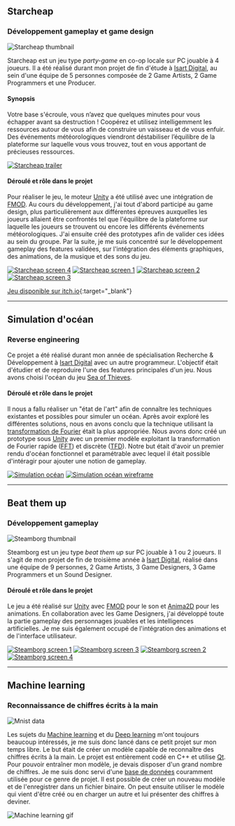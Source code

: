 ## Starcheap
### Développement gameplay et game design

![Starcheap thumbnail](assets/images/Starcheap_Cover.jpg)

Starcheap est un jeu type *party-game* en co-op locale sur PC jouable à 4 joueurs.
Il a été réalisé durant mon projet de fin d'étude à [Isart Digital](https://www.isart.fr/), au sein d'une équipe de 5 personnes composée de 2 Game Artists, 2 Game Programmers et une Producer.

#### Synopsis
Votre base s'écroule, vous n’avez que quelques minutes pour vous échapper avant sa destruction !
Coopérez et utilisez intelligemment les ressources autour de vous afin de construire un vaisseau et de vous enfuir.
Des événements météorologiques viendront déstabiliser l’équilibre de la plateforme sur laquelle vous vous trouvez, tout en vous apportant de précieuses ressources.

[![Starcheap trailer](assets/images/Starcheap_Thumbnail.png)](assets/videos/StarcheapTrailer.mp4)

#### Déroulé et rôle dans le projet
Pour réaliser le jeu, le moteur [Unity](https://unity.com/) a été utilisé avec une intégration de [FMOD](https://www.fmod.com/).
Au cours du développement, j'ai tout d'abord participé au game design, plus particulièrement aux différentes épreuves auxquelles les joueurs allaient être confrontés tel que l'équilibre de la plateforme sur laquelle les joueurs se trouvent ou encore les différents événements météorologiques. J'ai ensuite créé des prototypes afin de valider ces idées au sein du groupe.
Par la suite, je me suis concentré sur le développement gameplay des features validées, sur l'intégration des éléments graphiques, des animations, de la musique et des sons du jeu.

[![Starcheap screen 4](assets/images/Screen4Starcheap.png)](assets/images/Screen4StarcheapLarge.png) [![Starcheap screen 1](assets/images/Screen1Starcheap.png)](assets/images/Screen1StarcheapLarge.png) [![Starcheap screen 2](assets/images/Screen2Starcheap.png)](assets/images/Screen2StarcheapLarge.png) [![Starcheap screen 3](assets/images/Screen3Starcheap.png)](assets/images/Screen3StarcheapLarge.png)

[Jeu disponible sur itch.io](https://isart-digital.itch.io/starcheap){:target="_blank"}

* * *

## Simulation d'océan
### Reverse engineering

Ce projet a été réalisé durant mon année de spécialisation Recherche & Développement à [Isart Digital](https://www.isart.fr/) avec un autre programmeur.
L'objectif était d'étudier et de reproduire l'une des features principales d'un jeu.
Nous avons choisi l'océan du jeu [Sea of Thieves](https://www.seaofthieves.com/fr).

#### Déroulé et rôle dans le projet
Il nous a fallu réaliser un "état de l'art" afin de connaître les techniques existantes et possibles pour simuler un océan.
Après avoir exploré les différentes solutions, nous en avons conclu que la technique utilisant la [transformation de Fourier](https://fr.wikipedia.org/wiki/Transformation_de_Fourier) était la plus appropriée.
Nous avons donc créé un prototype sous [Unity](https://unity.com/) avec un premier modèle exploitant la transformation de Fourier rapide ([FFT](https://fr.wikipedia.org/wiki/Transformation_de_Fourier_rapide)) et discrète ([TFD](https://fr.wikipedia.org/wiki/Transformation_de_Fourier_rapide)).
Notre but était d'avoir un premier rendu d'océan fonctionnel et paramétrable avec lequel il était possible d'intéragir pour ajouter une notion de gameplay.

[![Simulation océan](assets/images/OceanSimulation_Thumbnail.jpg)](assets/videos/OceanSimulation.mp4) [![Simulation océan wireframe](assets/images/OceanSimulationWireframe_Thumbnail.jpg)](assets/videos/OceanSimulationWireframe.mp4)

* * *

## Beat them up
### Développement gameplay

![Steamborg thumbnail](assets/images/Steamborg_Cover.JPG)

Steamborg est un jeu type *beat them up* sur PC jouable à 1 ou 2 joueurs.
Il s'agit de mon projet de fin de troisième année à [Isart Digital](https://www.isart.fr/), réalisé dans une équipe de 9 personnes, 2 Game Artists, 3 Game Designers, 3 Game Programmers et un Sound Designer.

#### Déroulé et rôle dans le projet
Le jeu a été réalisé sur [Unity](https://unity.com/) avec [FMOD](https://www.fmod.com/) pour le son et [Anima2D](https://assetstore.unity.com/packages/essentials/unity-anima2d-79840) pour les animations.
En collaboration avec les Game Designers, j'ai développé toute la partie gameplay des personnages jouables et les intelligences artificielles. Je me suis également occupé de l'intégration des animations et de l'interface utilisateur.

[![Steamborg screen 1](assets/images/Screen1Steamborg.png)](assets/images/Screen1SteamborgLarge.png) [![Steamborg screen 3](assets/images/Screen3Steamborg.png)](assets/images/Screen3SteamborgLarge.png) [![Steamborg screen 2](assets/images/Screen2Steamborg.png)](assets/images/Screen2SteamborgLarge.png) [![Steamborg screen 4](assets/images/Screen4Steamborg.png)](assets/images/Screen4SteamborgLarge.png)

* * *

## Machine learning
### Reconnaissance de chiffres écrits à la main

![Mnist data](assets/images/mnist.jpeg)

Les sujets du [Machine learning](https://fr.wikipedia.org/wiki/Apprentissage_automatique) et du [Deep learning](https://fr.wikipedia.org/wiki/Apprentissage_profond) m'ont toujours beaucoup intéressés, je me suis donc lancé dans ce petit projet sur mon temps libre. Le but était de créer un modèle capable de reconnaître des chiffres écrits à la main. Le projet est entièrement codé en C++ et utilise [Qt](https://www.qt.io/).
Pour pouvoir entraîner mon modèle, je devais disposer d'un grand nombre de chiffres. Je me suis donc servi d'une [base de données](http://yann.lecun.com/exdb/mnist/) couramment utilisée pour ce genre de projet.
Il est possible de créer un nouveau modèle et de l'enregistrer dans un fichier binaire. On peut ensuite utiliser le modèle qui vient d'être créé ou en charger un autre et lui présenter des chiffres à deviner.

![Machine learning gif](assets/gifs/Mia.gif)
